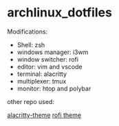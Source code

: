 # archlinux_dotfiles

Modifications:

- Shell: zsh
- windows manager: i3wm
- window switcher: rofi
- editor: vim and vscode
- terminal: alacritty
- multiplexer: tmux
- monitor: htop and polybar

other repo used:

[alacritty-theme](https://github.com/alacritty/alacritty-theme)
[rofi theme](https://github.com/adi1090x/rofi)
